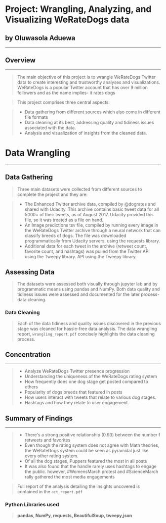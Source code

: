 # Project: Wrangling, Analyzing, and Visualizing WeRateDogs data
## by Oluwasola Aduewa
***
## Overview
***
> The main objective of this project is to wrangle WeRateDogs Twitter data to create interesting and trustworthy analyses and visualizations. WeRateDogs is a popular Twitter account that has over 9 million followers and as the name implies- it rates dogs

>This project comprises three central aspects:

>- Data gathering from different sources which also come in different file formats
>- Data cleaning at its best, addressing quality and tidiness issues associated with the data.
>- Analysis and visualization of insights from the cleaned data.

# Data Wrangling
***
## Data Gathering
> Three main datasets were collected from different sources to complete the project and they are:

>- The Enhanced Twitter archive data, compiled by @dogrates and shared with Udacity. This archive contains basic tweet data for all 5000+ of their tweets, as of August 2017. Udacity provided this file, so it was treated as a file on hand.
>- An Image predictions tsv file, compiled by running every image in the WeRateDogs Twitter archive through a neural network that can classify breeds of dogs. The file was downloaded programmatically from Udacity servers, using the requests library.
>- Additional data for each tweet in the archive (retweet count, favorite count, and hashtags) was pulled from the Twitter API using the Tweepy library. API using the Tweepy library.
## Assessing Data
>The datasets were assessed both visually through jupyter lab and by programmatic means using pandas and NumPy. Both data quality and tidiness issues were assessed and documented for the later process- data cleaning.
### Data Cleaning
> Each of the data tidiness and quality issues discovered in the previous stage was cleaned for hassle-free data analysis. The data wrangling report, `wrangling_report.pdf` concisely highlights the data cleaning process.

## Concentration
***
>- Analyze WeRateDogs Twitter presence progression
>- Understanding the uniqueness of the WeRateDogs rating system
>- How frequently does one dog stage get posted compared to others
>- Popularity of dogs breeds that featured in posts
>- How users interact with tweets that relate to various dog stages.
>- Hashtags and how they relate to user engagement.

## Summary of Findings
***
>- There's a strong positive relationship (0.93) between the number f retweets and favorites
>- Even though the rating system does not agree with Math theories, the WeRateDogs system could be seen as pyramidal just like every other rating system.
>- Of all the dog stages, Puppers featured the most in all posts
>- It was also found that the handle rarely uses hashtags to engage the public. however, #WomensMarch protest and #ScienceMarch rally gathered the most media engagements

> Full report of the analysis detailing the insights uncovered is contained in the `act_report.pdf`

### Python Libraries used
>__pandas, NumPy, requests, BeautifulSoup, tweepy,json__